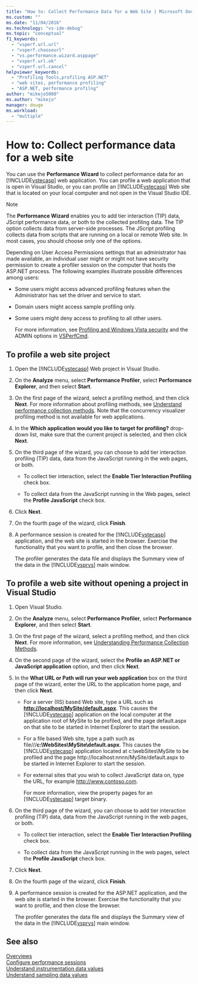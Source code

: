 ```yaml
---
title: "How to: Collect Performance Data for a Web Site | Microsoft Docs"
ms.custom: ""
ms.date: "11/04/2016"
ms.technology: "vs-ide-debug"
ms.topic: "conceptual"
f1_keywords: 
  - "vsperf.url.url"
  - "vsperf.chooseurl"
  - "vs.performance.wizard.asppage"
  - "vsperf.url.ok"
  - "vsperf.url.cancel"
helpviewer_keywords: 
  - "Profiling Tools,profiling ASP.NET"
  - "web sites, performance profiling"
  - "ASP.NET, performance profilng"
author: "mikejo5000"
ms.author: "mikejo"
manager: douge
ms.workload: 
  - "multiple"
---
```

# How to: Collect performance data for a web site

You can use the **Performance Wizard** to collect performance data for an [!INCLUDE[vstecasp](../code-quality/includes/vstecasp_md.md)] web application. You can profile a web application that is open in Visual Studio, or you can profile an [!INCLUDE[vstecasp](../code-quality/includes/vstecasp_md.md)] Web site that is located on your local computer and not open in the Visual Studio IDE.

> [!NOTE]
> The **Performance Wizard** enables you to add tier interaction (TIP) data, JScript performance data, or both to the collected profiling data. The TIP option collects data from server-side processes. The JScript profiling collects data from scripts that are running on a local or  remote Web site. In most cases, you should choose only one of the options.

 Depending on User Access Permissions settings that an administrator has made available, an individual user might or might not have security permission to create a profiler session on the computer that hosts the ASP.NET process. The following examples illustrate possible differences among users:

- Some users might access advanced profiling features when the Administrator has set the driver and service to start.

- Domain users might access sample profiling only.

- Some users might deny access to profiling to all other users.

  For more information, see [Profiling and Windows Vista security](../profiling/profiling-and-windows-vista-security.md) and the ADMIN options in [VSPerfCmd](../profiling/vsperfcmd.md).

## To profile a web site project

1. Open the [!INCLUDE[vstecasp](../code-quality/includes/vstecasp_md.md)] Web project in Visual Studio.

2. On the **Analyze** menu, select **Performance Profiler**, select **Performance Explorer**, and then select **Start**.

3. On the first page of the wizard, select a profiling method, and then click **Next**. For more information about profiling methods, see [Understand performance collection methods](../profiling/understanding-performance-collection-methods.md). Note that the concurrency visualizer profiling method is not available for web applications.

4. In the **Which application would you like to target for profiling?** drop-down list, make sure that the current project is selected, and then click **Next**.

5. On the third page of the wizard, you can choose to add tier interaction profiling (TIP) data, data from the JavaScript running in the web pages, or both.

    - To collect tier interaction, select the **Enable Tier Interaction Profiling** check box.

    - To collect data from the JavaScript running in the Web pages, select the **Profile JavaScript** check box.

6. Click **Next**.

7. On the fourth page of the wizard, click **Finish**.

8. A performance session is created for the [!INCLUDE[vstecasp](../code-quality/includes/vstecasp_md.md)] application, and the web site is started in the browser. Exercise the functionality that you want to profile, and then close the browser.

     The profiler generates the data file and displays the Summary view of the data in the [!INCLUDE[vsprvs](../code-quality/includes/vsprvs_md.md)] main window.

## To profile a web site without opening a project in Visual Studio

1. Open Visual Studio.

2. On the **Analyze** menu, select **Performance Profiler**, select **Performance Explorer**, and then select **Start**.

3. On the first page of the wizard, select a profiling method, and then click **Next**. For more information, see [Understanding Performance Collection Methods](../profiling/understanding-performance-collection-methods.md).

4. On the second page of the wizard, select the **Profile an ASP.NET or JavaScript application** option, and then click **Next**.

5. In the **What URL or Path will run your web application** box on the third page of the wizard, enter the URL to the application home page, and then click **Next**.

   - For a server (IIS) based Web site, type a URL such as **<http://localhost/MySite/default.aspx>**. This causes the [!INCLUDE[vstecasp](../code-quality/includes/vstecasp_md.md)] application on the local computer at the application root of MySite to be profiled, and the page default.aspx on that site to be started in Internet Explorer to start the session.

   - For a file based Web site, type a path such as file///**c:\WebSites\MySite\default.aspx**. This causes the [!INCLUDE[vstecasp](../code-quality/includes/vstecasp_md.md)] application located at c:\webSites\MySite to be profiled and the page http://localhost:nnnn/MySite/default.aspx to be started in Internet Explorer to start the session.

   - For external sites that you wish to collect JavaScript data on, type the URL, for example http://www.contoso.com.

     For more information, view the property pages for an [!INCLUDE[vstecasp](../code-quality/includes/vstecasp_md.md)] target binary.

6. On the third page of the wizard, you can choose to add tier interaction profiling (TIP) data, data from the JavaScript running in the web pages, or both.

    - To collect tier interaction, select the **Enable Tier Interaction Profiling** check box.

    - To collect data from the JavaScript running in the web pages, select the **Profile JavaScript** check box.

7. Click **Next**.

8. On the fourth page of the wizard, click **Finish**.

9. A performance session is created for the ASP.NET application, and the web site is started in the browser. Exercise the functionality that you want to profile, and then close the browser.

     The profiler generates the data file and displays the Summary view of the data in the [!INCLUDE[vsprvs](../code-quality/includes/vsprvs_md.md)] main window.

## See also

[Overviews](../profiling/overviews-performance-tools.md)  
[Configure performance sessions](../profiling/configuring-performance-sessions.md)  
[Understand instrumentation data values](../profiling/understanding-instrumentation-data-values.md)  
[Understand sampling data values](../profiling/understanding-sampling-data-values.md)
